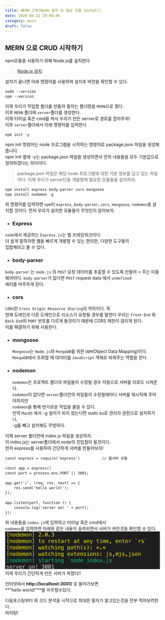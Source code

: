```yaml
---
title: MERN 스택(Node 설치 및 필요 모듈 install)
date: 2020-04-21 19:04:06
category: mern
draft: false
---
```

## MERN 으로 CRUD 시작하기
npm모듈을 사용하기 위해 Node.js를 설치한다
>[Node.js 설치](https://nodejs.org/en/)   

설치가 끝나면 아래 명령어를 사용하여 설치후 버전을 확인할 수 있다.
```
node --version
npm --version
```

이제 우리가 작업할 폴더를 만들자 필자는 폴더명을 `MERN`으로 했다.   
이후 `MERN` 폴더에 `server`폴더를 생성한다.   
이제 터미널 혹은 cmd를 켜서 우리가 만든 server로 경로를 잡아주자!   
이후 `server`폴더에서 아래 명령어를 입력한다
```
npm init -y
```

npm init 명령어는 node 프로그램을 시작하는 명령어로 package.json 파일을 생성해 줍니다.   
npm init 옆에 -y는 package.json 파일을 생성하면서 안의 내용들을 모두 기본값으로 정의하겠다는   의미이다.
>package.json 파일은 해당 node 프로그램에 대한 기본 정보를 담고 있는 파일이다.
이제 우리가 server단을 개발할때 필요한 모듈들을 설치하자.
```
npm install express body-parser cors mongoose
npm install nodemon -g
```
위 명령어를 입력하면 `npm`이 `express`, `body-parser`, `cors`, `mongoose`, `nodemon`을 설치할 것이다.
먼저 우리가 설치한 모듈들이 무엇인지 알아보자.

- ### Express   
 `node`에서 제공하는 `Express.js`는 웹 프레임워크이다.   
 더 쉽게 말하자면 웹을 빠르게 개발할 수 있는 편리한, 다양한 도구들의   
 집합체라고 볼 수 있다.

- ### body-parser
 `body-parser` 는 `node.js` 의 `POST` 요청 데이터를 추출할 수 있도록 만들어  > 주는 미들웨어이다. `body-parser`가 없다면 `POST` request data 에서 `undefined`   
 에러를 마주하게 된다.

- ### cors
 `CORS`란 `Cross Origin Resource Sharing`의 약자이다. 즉   
  현재 도메인과 다른 도메인으로 리소스가 요청될 경우를 말한다 우리는 `Front-End` 와   
  `Back-End`의 `PORT` 번호를 다르게 둘것이기 때문에 CORS 제한이 걸리게 된다.    
  이를 해결하기 위해 사용한다.

- ### mongoose
  `Mongoose`는 `Node.js`와 `MongoDB`를 위한 `ODM`(Object Data Mapping)이다.   
  `MongoDB`에서 조회할 때 데이터를 `JavaScript` 객체로 바꿔주는 역할을 한다.

- ### nodemon
    `nodemon`은 프로젝트 폴더의 파일들이 수정될 경우 자동으로 서버를 리로드 시켜준다.   
    `nodemon`이 없다면 `server`폴더안의 파일들이 수정될때마다 서버를 재시작해 주어야하지만   
    `nodemon`을 통해 번거로운 작업을 줄일 수 있다.   
    만약 `MacOS` 에서 -g 설치가 되지 않는다면 sudo su로 관리자 권한으로 설치하거나,   
    -g를 빼고 설치해도 무방하다.   
       


이제 server 폴더안에 index.js 파일을 생성하자.   
이 index.js는 server폴더에서 node의 진입점이 될것이다.     
먼저 express를 사용하여 간단하게 서버를 만들어보자!   

```js{3}
const express = require('express')          // 웹서버 모듈

const app = express()
const port = process.env.PORT || 3001;

app.get('/', (req, res, next) => {
    res.send('hello world!');
});

app.listen(port, function () {
    console.log('server on! ' + port);
});
```
위 내용들을 `index.js`에 입력하고 터미널 혹은 cmd에서    
`nodemon`을 입력하면 아래와 같은 내용이 출력되면서 서버가 켜진것을 확인할 수 있다. 
![](./images/mern1.png)
이제 우리가 간단하게 만든 서버가 켜졌다!!   

인터넷에서 **http://localhost:3001/** 로 들어가보면    
**"hello world!"**를 마주할수있다.

다음포스팅부터 위 코드 분석을 시작으로 최대한 필자가 알고있는것을 전부 적어보려한다.   
파이팅!

